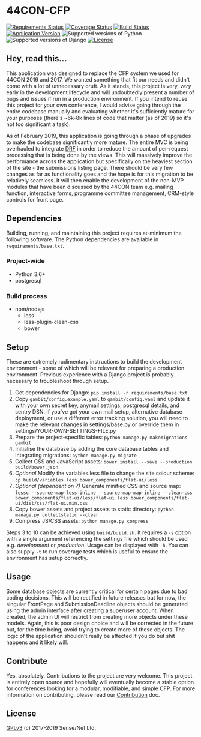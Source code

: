 # 44CON-CFP

[![Requirements Status](https://requires.io/github/rawhex/44CON-CFP/requirements.svg?branch=master)](https://requires.io/github/rawhex/44CON-CFP/requirements/?branch=master) [![Coverage Status](https://coveralls.io/repos/github/rawhex/44CON-CFP/badge.svg?branch=master)](https://coveralls.io/github/rawhex/44CON-CFP?branch=master) [![Build Status](https://travis-ci.org/rawhex/44CON-CFP.svg?branch=master)](https://travis-ci.org/rawhex/44CON-CFP) [![Application Version](https://img.shields.io/badge/version-0.1.1-orange.svg)](https://github.com/rawhex/44CON-CFP) ![Supported versions of Python](https://img.shields.io/badge/Python-3.6.8-blue.svg) ![Supported versions of Django](https://img.shields.io/badge/Django-2.1.7-green.svg) [![License](https://img.shields.io/badge/license-GPLv3-yellow.svg)](https://github.com/nimxj/44CON-CFP/blob/master/LICENSE)

## Hey, read this...

This application was designed to replace the CFP system we used for 44CON 2016 and 2017. We wanted something that fit our needs and didn't come with a lot of unnecessary cruft. As it stands, this project is very, *very* early in the development lifecycle and will undoubtedly present a number of bugs and issues if run in a production environment. If you intend to reuse this project for your own conference, I would advise going through the entire codebase manually and evaluating whether it's sufficiently mature for your purposes (there's ~6k-8k lines of code that matter (as of 2019) so it's not too significant a task).

As of February 2019, this application is going through a phase of upgrades to make the codebase significantly more mature. The entire MVC is being overhauled to integrate [DRF](https://www.django-rest-framework.org/) in order to reduce the amount of per-request processing that is being done by the views. This will massively improve the performance across the application but specifically on the heaviest section of the site - the submissions listing page. There should be very few changes as far as functionality goes and the hope is for this migration to be relatively seamless. It will then enable the development of the non-MVP modules that have been discussed by the 44CON team e.g. mailing function, interactive forms, programme committee management, CRM-style controls for front page. 

## Dependencies

Building, running, and maintaining this project requires at-minimum the following software. The Python dependencies are available in `requirements/base.txt`.

### Project-wide

* Python 3.6+
* postgresql

### Build process

* npm/nodejs
    * less
    * less-plugin-clean-css
    * bower

## Setup

These are extremely rudimentary instructions to build the development environment - some of which will be relevant for preparing a production environment. Previous experience with a Django project is probably necessary to troubleshoot through setup.

1. Get dependencies for Django: `pip install -r requirements/base.txt`
2. Copy `gambit/config.example.yaml` to `gambit/config.yaml` and update it with your own secret key, anymail settings, postgresql details, and sentry DSN. If you've got your own mail setup, alternative database deployment, or use a different error tracking solution, you will need to make the relevant changes in settings/base.py or override them in settings/YOUR-OWN-SETTINGS-FILE.py
3. Prepare the project-specific tables: `python manage.py makemigrations gambit`
4. Initialise the database by adding the core database tables and integrating migrations: `python manage.py migrate`
6. Collect CSS and JavaScript assets: `bower install --save --production build/bower.json`
7. *Optional* Modify the variables.less file to change the site colour scheme: `cp build/variables.less bower_components/flat-ui/less`
8. *Optional (dependent on 7)* Generate minified CSS and source map: `lessc --source-map-less-inline --source-map-map-inline --clean-css bower_components/flat-ui/less/flat-ui.less bower_components/flat-ui/dist/css/flat-ui.min.css`
9. Copy bower assets and project assets to static directory: `python manage.py collectstatic --clear`
10. Compress JS/CSS assets: `python manage.py compress`

Steps 3 to 10 can be achieved using `build/build.sh`. It requires a `-s` option with a single argument referencing the settings file which should be used e.g. *development* or *production*. Usage can be displayed with `-h`. You can also supply `-t` to run coverage tests which is useful to ensure the environment has setup correctly.

## Usage

Some database objects are currently critical for certain pages due to bad coding decisions. This will be rectified in future releases but for now, the singular FrontPage and SubmissionDeadline objects should be generated using the admin interface after creating a superuser account. When created, the admin UI will restrict from creating more objects under these models. Again, this is poor design choice and will be corrected in the future but, for the time being, avoid trying to create more of these objects. The logic of the application shouldn't really be affected if you do but shit happens and it likely will.

## Contribute

Yes, absolutely. Contributions to the project are very welcome. This project is entirely open source and hopefully will eventually become a stable option for conferences looking for a modular, modifiable, and simple CFP. For more information on contributing, please read our [Contribution](https://github.com/rawhex/44CON-CFP/blob/master/CONTRIBUTING.md) doc.

## License

[GPLv3](https://github.com/rawhex/44CON-CFP/blob/master/LICENSE) (c) 2017-2019 Sense/Net Ltd.
